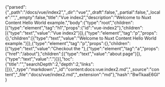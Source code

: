 {"parsed":{"_path":"/docs/vue/index2","_dir":"vue","_draft":false,"_partial":false,"_locale":"","_empty":false,"title":"Vue index2","description":"Welcome to Nuxt Content Hello World example.","body":{"type":"root","children":[{"type":"element","tag":"h1","props":{"id":"vue-index2"},"children":[{"type":"text","value":"Vue index2"}]},{"type":"element","tag":"p","props":{},"children":[{"type":"text","value":"Welcome to Nuxt Content Hello World example."}]},{"type":"element","tag":"p","props":{},"children":[{"type":"text","value":"Checkout the "},{"type":"element","tag":"a","props":{"href":"/about"},"children":[{"type":"text","value":"about page"}]},{"type":"text","value":"."}]}],"toc":{"title":"","searchDepth":2,"depth":2,"links":[]}},"_type":"markdown","_id":"content:docs:vue:index2.md","_source":"content","_file":"docs/vue/index2.md","_extension":"md"},"hash":"BwTkaaE6Gl"}